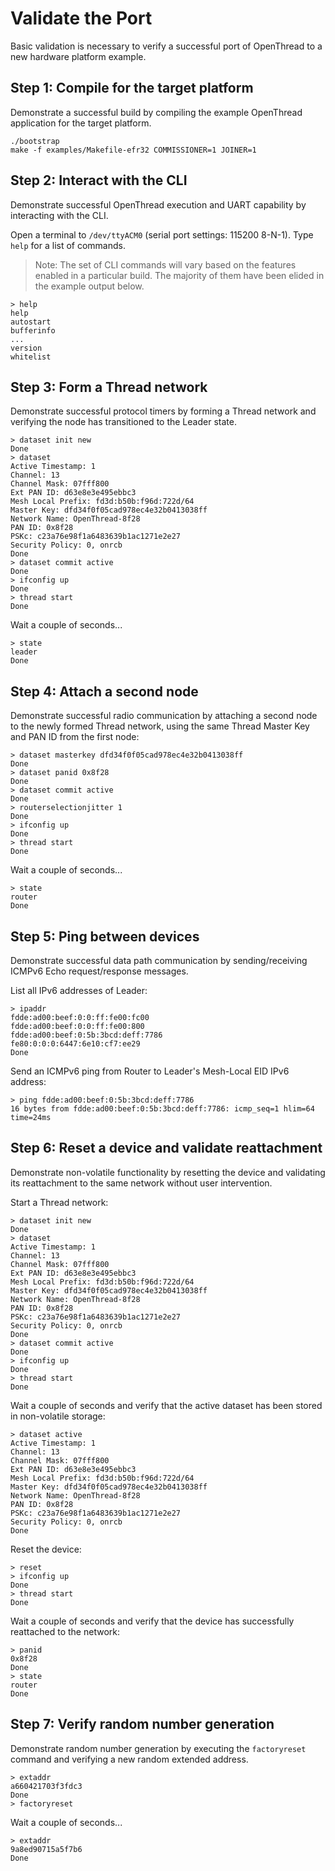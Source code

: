 # Validate the Port

Basic validation is necessary to verify a successful port of OpenThread to a new
hardware platform example.

## Step 1: Compile for the target platform

Demonstrate a successful build by compiling the example OpenThread application
for the target platform.

```
./bootstrap
make -f examples/Makefile-efr32 COMMISSIONER=1 JOINER=1
```

## Step 2: Interact with the CLI

Demonstrate successful OpenThread execution and UART capability by interacting
with the CLI.

Open a terminal to `/dev/ttyACM0` (serial port settings: 115200 8-N-1). Type
`help` for a list of commands.

> Note:  The set of CLI commands will vary based on the features enabled in a
particular build. The majority of them have been elided in the example output
below.

```
> help
help
autostart
bufferinfo
...
version
whitelist
```
## Step 3: Form a Thread network

Demonstrate successful protocol timers by forming a Thread network and verifying
the node has transitioned to the Leader state.

```
> dataset init new
Done
> dataset
Active Timestamp: 1
Channel: 13
Channel Mask: 07fff800
Ext PAN ID: d63e8e3e495ebbc3
Mesh Local Prefix: fd3d:b50b:f96d:722d/64
Master Key: dfd34f0f05cad978ec4e32b0413038ff
Network Name: OpenThread-8f28
PAN ID: 0x8f28
PSKc: c23a76e98f1a6483639b1ac1271e2e27
Security Policy: 0, onrcb
Done
> dataset commit active
Done
> ifconfig up
Done
> thread start
Done
```
Wait a couple of seconds...

```
> state
leader
Done
```

## Step 4: Attach a second node 

Demonstrate successful radio communication by attaching a second node to the
newly formed Thread network, using the same Thread Master Key and PAN ID from
the first node:

```
> dataset masterkey dfd34f0f05cad978ec4e32b0413038ff
Done
> dataset panid 0x8f28
Done
> dataset commit active
Done
> routerselectionjitter 1
Done
> ifconfig up
Done
> thread start
Done
```

Wait a couple of seconds...

```
> state
router
Done
```

## Step 5: Ping between devices

Demonstrate successful data path communication by sending/receiving ICMPv6 Echo
request/response messages.

List all IPv6 addresses of Leader:

```
> ipaddr
fdde:ad00:beef:0:0:ff:fe00:fc00
fdde:ad00:beef:0:0:ff:fe00:800
fdde:ad00:beef:0:5b:3bcd:deff:7786
fe80:0:0:0:6447:6e10:cf7:ee29
Done
```

Send an ICMPv6 ping from Router to Leader's Mesh-Local EID IPv6 address:

```
> ping fdde:ad00:beef:0:5b:3bcd:deff:7786
16 bytes from fdde:ad00:beef:0:5b:3bcd:deff:7786: icmp_seq=1 hlim=64 time=24ms
```

## Step 6: Reset a device and validate reattachment

Demonstrate non-volatile functionality by resetting the device and validating
its reattachment to the same network without user intervention.

Start a Thread network:

```
> dataset init new
Done
> dataset
Active Timestamp: 1
Channel: 13
Channel Mask: 07fff800
Ext PAN ID: d63e8e3e495ebbc3
Mesh Local Prefix: fd3d:b50b:f96d:722d/64
Master Key: dfd34f0f05cad978ec4e32b0413038ff
Network Name: OpenThread-8f28
PAN ID: 0x8f28
PSKc: c23a76e98f1a6483639b1ac1271e2e27
Security Policy: 0, onrcb
Done
> dataset commit active
Done
> ifconfig up
Done
> thread start
Done
```

Wait a couple of seconds and verify that the active dataset has been stored in
non-volatile storage:

```
> dataset active
Active Timestamp: 1
Channel: 13
Channel Mask: 07fff800
Ext PAN ID: d63e8e3e495ebbc3
Mesh Local Prefix: fd3d:b50b:f96d:722d/64
Master Key: dfd34f0f05cad978ec4e32b0413038ff
Network Name: OpenThread-8f28
PAN ID: 0x8f28
PSKc: c23a76e98f1a6483639b1ac1271e2e27
Security Policy: 0, onrcb
Done
```

Reset the device:

```
> reset
> ifconfig up
Done
> thread start
Done
```

Wait a couple of seconds and verify that the device has successfully reattached
to the network:

```
> panid
0x8f28
Done
> state
router
Done
```
## Step 7: Verify random number generation

Demonstrate random number generation by executing the `factoryreset` command and
verifying a new random extended address.

```
> extaddr
a660421703f3fdc3
Done
> factoryreset
```

Wait a couple of seconds...

```
> extaddr
9a8ed90715a5f7b6
Done
```
